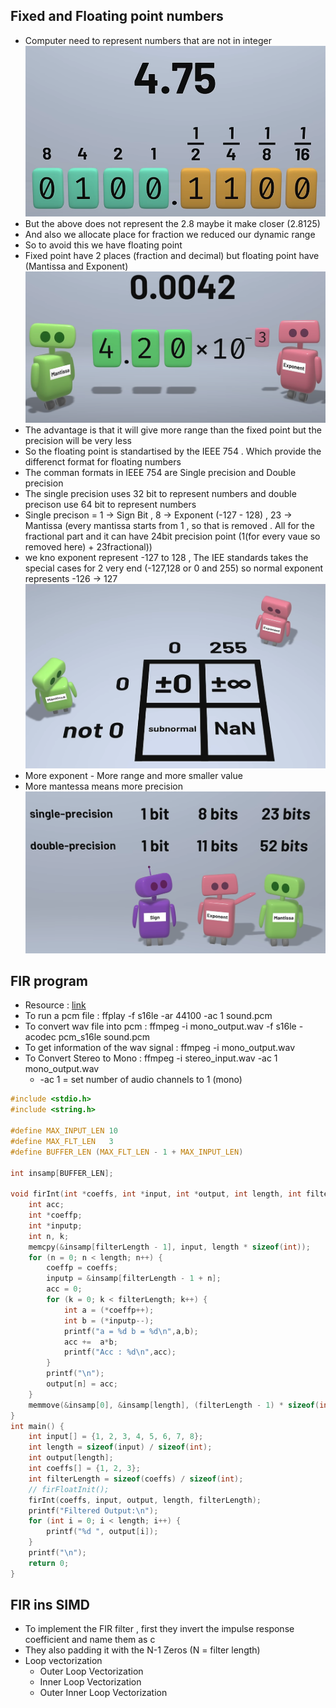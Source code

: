 ## Fixed and Floating point numbers
* Computer need to represent numbers that are not in integer
![alt text](image-1.png)
* But the above does not represent the 2.8 maybe it make closer (2.8125)
* And also we allocate place for fraction we reduced our dynamic range
* So to avoid this we have floating point
* Fixed point have 2 places (fraction and decimal) but floating point have (Mantissa and Exponent)
![alt text](image-2.png)
* The advantage is that it will give more range than the fixed point  but the precision will be very less
* So the floating point is standartised by the IEEE 754 . Which provide the differenct format for floating numbers
* The comman formats in IEEE 754 are Single precision and Double precision
* The single precision uses 32 bit to represent numbers and double precison use 64 bit to represent numbers
* Single precison = 1 -> Sign Bit , 8 -> Exponent (-127 - 128) , 23 -> Mantissa (every mantissa starts from 1 , so that is removed . All for the fractional part and it can have 24bit precision point (1(for every vaue so removed here) + 23fractional))
* we kno exponent represent -127 to 128 , The IEE standards takes the special cases for 2 very end (-127,128 or 0 and 255) so normal exponent represents -126 -> 127
![alt text](image-3.png)
* More exponent - More range and more smaller value
* More mantessa means more precision
![alt text](image-4.png)

## FIR program
* Resource : [link](https://sestevenson.wordpress.com/implementation-of-fir-filtering-in-c-part-1/)
* To run a pcm file : ffplay -f s16le -ar 44100 -ac 1 sound.pcm
* To convert wav file into pcm : ffmpeg -i mono_output.wav -f s16le -acodec pcm_s16le sound.pcm
* To get information of the wav signal : ffmpeg -i mono_output.wav
* To Convert Stereo to Mono : ffmpeg -i stereo_input.wav -ac 1 mono_output.wav
    - -ac 1 = set number of audio channels to 1 (mono)
```c
#include <stdio.h>
#include <string.h>  

#define MAX_INPUT_LEN 10
#define MAX_FLT_LEN   3
#define BUFFER_LEN (MAX_FLT_LEN - 1 + MAX_INPUT_LEN)

int insamp[BUFFER_LEN];

void firInt(int *coeffs, int *input, int *output, int length, int filterLength) {
    int acc;
    int *coeffp;
    int *inputp;
    int n, k;
    memcpy(&insamp[filterLength - 1], input, length * sizeof(int));
    for (n = 0; n < length; n++) {
        coeffp = coeffs;
        inputp = &insamp[filterLength - 1 + n];
        acc = 0;
        for (k = 0; k < filterLength; k++) {
            int a = (*coeffp++);
            int b = (*inputp--);
            printf("a = %d b = %d\n",a,b);
            acc +=  a*b; 
            printf("Acc : %d\n",acc);
        }
        printf("\n");
        output[n] = acc;
    }
    memmove(&insamp[0], &insamp[length], (filterLength - 1) * sizeof(int));
}
int main() {
    int input[] = {1, 2, 3, 4, 5, 6, 7, 8};
    int length = sizeof(input) / sizeof(int);
    int output[length];
    int coeffs[] = {1, 2, 3};  
    int filterLength = sizeof(coeffs) / sizeof(int);
    // firFloatInit();
    firInt(coeffs, input, output, length, filterLength);
    printf("Filtered Output:\n");
    for (int i = 0; i < length; i++) {
        printf("%d ", output[i]);
    }
    printf("\n");
    return 0;
}
```

## FIR ins SIMD
* To implement the FIR filter , first they invert the impulse response coefficient and name them as c
* They also padding it with the N-1 Zeros (N = filter length)
* Loop vectorization
    * Outer Loop Vectorization
    * Inner Loop Vectorization
    * Outer Inner Loop Vectorization
